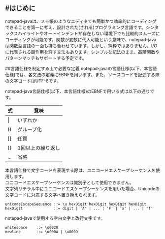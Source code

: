 #はじめに
---
notepad-javaは、メモ帳のようなエディタでも簡単かつ効率的にコーディングできることを第一に考え、設計された(される)プログラミング言語です。シンタックスハイライトやオートインデントが存在しない環境下でも比較的スムーズにコーディングが可能です。関数が変数に代入可能という意味で、notepad-javaは関数型言語の一面も持ち合わせています。しかし、純粋ではありません。I/Oに代表される副作用を許す文法もあります。シンプルな記法のまま、高階関数やパターンマッチもサポートする予定です。  

##言語仕様を制定する上で必要な定義
notepad-javaの言語仕様(以下、本言語仕様)では、各文法の定義にEBNFを用います。また、ソースコードを記述する際の文字コードはUTF-8です。

notepad-java言語仕様(以下、本言語仕様)のEBNFで用いる式は以下の通りです。

| 式 | 意味 |
|---|---|
| &#124; | いずれか|
| () | グループ化
| [] | 任意
| {} | 1回以上の繰り返し
|... | 省略

本言語仕様で文字コードを表現する際は、ユニコードエスケープシーケンスを使用します。  
ユニコードエスケープシーケンスは識別子として使用できません。  
文字列リテラル中にユニコードエスケープシーケンスを用いた場合、Unicodeの文字コードに対応する文字へ置き換えられます。  

```
unicodeEscapeSequence ::= \u hexDigit hexDigit hexDigit hexDigit
hexDigit              ::= digit | 'A' | ... | 'F' | 'a' | ... | 'f'
```

notepad-javaで使用する空白文字と改行文字です。

```
whitespace    ::= \u0020
newline       ::= \u000A | \u000D
```
